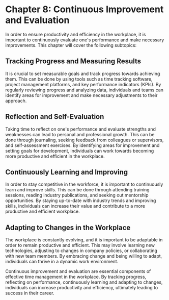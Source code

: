 Chapter 8: Continuous Improvement and Evaluation
================================================

In order to ensure productivity and efficiency in the workplace, it is important to continuously evaluate one's performance and make necessary improvements. This chapter will cover the following subtopics:

Tracking Progress and Measuring Results
---------------------------------------

It is crucial to set measurable goals and track progress towards achieving them. This can be done by using tools such as time tracking software, project management platforms, and key performance indicators (KPIs). By regularly reviewing progress and analyzing data, individuals and teams can identify areas for improvement and make necessary adjustments to their approach.

Reflection and Self-Evaluation
------------------------------

Taking time to reflect on one's performance and evaluate strengths and weaknesses can lead to personal and professional growth. This can be done through journaling, seeking feedback from colleagues or supervisors, and self-assessment exercises. By identifying areas for improvement and setting goals for development, individuals can work towards becoming more productive and efficient in the workplace.

Continuously Learning and Improving
-----------------------------------

In order to stay competitive in the workforce, it is important to continuously learn and improve skills. This can be done through attending training sessions, reading industry publications, and seeking out mentorship opportunities. By staying up-to-date with industry trends and improving skills, individuals can increase their value and contribute to a more productive and efficient workplace.

Adapting to Changes in the Workplace
------------------------------------

The workplace is constantly evolving, and it is important to be adaptable in order to remain productive and efficient. This may involve learning new technologies, adjusting to changes in company policies, or collaborating with new team members. By embracing change and being willing to adapt, individuals can thrive in a dynamic work environment.

Continuous improvement and evaluation are essential components of effective time management in the workplace. By tracking progress, reflecting on performance, continuously learning and adapting to changes, individuals can increase productivity and efficiency, ultimately leading to success in their career.
